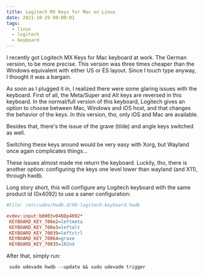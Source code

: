 ```yaml
---
title: Logitech MX Keys for Mac on Linux
date: 2021-10-29 00:00:01
tags:
  - linux
  - logitech
  - keyboard
---
```


I recently got Logitech MX Keys for Mac keyboard at work.
The German version, to be more precise.
This version was three times cheaper than the Windows equivalent with either US or ES layout.
Since I touch type anyway, I thought it was a bargain.

As soon as I plugged it in, I realized there were some glaring issues with the keyboard.
First of all, the Meta/Super and Alt keys are reversed in this keyboard.
In the normal/full version of this keyboard, Logitech gives an option to choose between Mac, Windows and iOS host, and that changes the behavior of the keys.
In this version, tho, only iOS and Mac are available.

Besides that, there's the issue of the grave (tilde) and angle keys switched as well.

Switching these keys around would be very easy with Xorg, but Wayland once again complicates things...

These issues almost made me return the keyboard.
Luckily, tho, there is another option: configuring the keys one level lower than wayland (and X11), through hwdb.

Long story short, this will configure any Logitech keyboard with the same product id (0x4092) to use a saner configuration:


```cfg
#File: /etc/udev/hwdb.d/90-logitech-keyboard.hwdb

evdev:input:b0003v046Dp4092*
 KEYBOARD_KEY_700e2=leftmeta
 KEYBOARD_KEY_700e3=leftalt
 KEYBOARD_KEY_70039=leftctrl
 KEYBOARD_KEY_70064=grave
 KEYBOARD_KEY_70035=102nd
```

After that, simply run:

```
 sudo udevadm hwdb --update && sudo udevadm trigger
```
